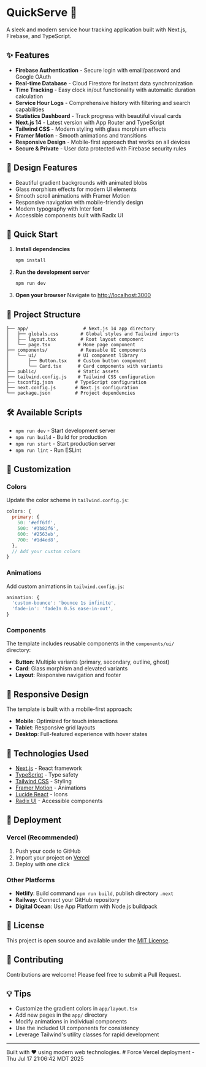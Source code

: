 # QuickServe 🚀

A sleek and modern service hour tracking application built with Next.js, Firebase, and TypeScript.

## ✨ Features

- **Firebase Authentication** - Secure login with email/password and Google OAuth
- **Real-time Database** - Cloud Firestore for instant data synchronization
- **Time Tracking** - Easy clock in/out functionality with automatic duration calculation
- **Service Hour Logs** - Comprehensive history with filtering and search capabilities
- **Statistics Dashboard** - Track progress with beautiful visual cards
- **Next.js 14** - Latest version with App Router and TypeScript
- **Tailwind CSS** - Modern styling with glass morphism effects
- **Framer Motion** - Smooth animations and transitions
- **Responsive Design** - Mobile-first approach that works on all devices
- **Secure & Private** - User data protected with Firebase security rules

## 🎨 Design Features

- Beautiful gradient backgrounds with animated blobs
- Glass morphism effects for modern UI elements
- Smooth scroll animations with Framer Motion
- Responsive navigation with mobile-friendly design
- Modern typography with Inter font
- Accessible components built with Radix UI

## 🚀 Quick Start

1. **Install dependencies**
   ```bash
   npm install
   ```

2. **Run the development server**
   ```bash
   npm run dev
   ```

3. **Open your browser**
   Navigate to [http://localhost:3000](http://localhost:3000)

## 📁 Project Structure

```
├── app/                    # Next.js 14 app directory
│   ├── globals.css        # Global styles and Tailwind imports
│   ├── layout.tsx         # Root layout component
│   └── page.tsx          # Home page component
├── components/            # Reusable UI components
│   └── ui/               # UI component library
│       ├── Button.tsx    # Custom button component
│       └── Card.tsx      # Card components with variants
├── public/               # Static assets
├── tailwind.config.js    # Tailwind CSS configuration
├── tsconfig.json        # TypeScript configuration
├── next.config.js       # Next.js configuration
└── package.json         # Project dependencies
```

## 🛠 Available Scripts

- `npm run dev` - Start development server
- `npm run build` - Build for production
- `npm run start` - Start production server
- `npm run lint` - Run ESLint

## 🎯 Customization

### Colors
Update the color scheme in `tailwind.config.js`:

```javascript
colors: {
  primary: {
    50: '#eff6ff',
    500: '#3b82f6',
    600: '#2563eb',
    700: '#1d4ed8',
  },
  // Add your custom colors
}
```

### Animations
Add custom animations in `tailwind.config.js`:

```javascript
animation: {
  'custom-bounce': 'bounce 1s infinite',
  'fade-in': 'fadeIn 0.5s ease-in-out',
}
```

### Components
The template includes reusable components in the `components/ui/` directory:

- **Button**: Multiple variants (primary, secondary, outline, ghost)
- **Card**: Glass morphism and elevated variants
- **Layout**: Responsive navigation and footer

## 📱 Responsive Design

The template is built with a mobile-first approach:

- **Mobile**: Optimized for touch interactions
- **Tablet**: Responsive grid layouts
- **Desktop**: Full-featured experience with hover states

## 🔧 Technologies Used

- [Next.js](https://nextjs.org/) - React framework
- [TypeScript](https://www.typescriptlang.org/) - Type safety
- [Tailwind CSS](https://tailwindcss.com/) - Styling
- [Framer Motion](https://www.framer.com/motion/) - Animations
- [Lucide React](https://lucide.dev/) - Icons
- [Radix UI](https://www.radix-ui.com/) - Accessible components

## 🚀 Deployment

### Vercel (Recommended)
1. Push your code to GitHub
2. Import your project on [Vercel](https://vercel.com)
3. Deploy with one click

### Other Platforms
- **Netlify**: Build command `npm run build`, publish directory `.next`
- **Railway**: Connect your GitHub repository
- **Digital Ocean**: Use App Platform with Node.js buildpack

## 📄 License

This project is open source and available under the [MIT License](LICENSE).

## 🤝 Contributing

Contributions are welcome! Please feel free to submit a Pull Request.

## 💡 Tips

- Customize the gradient colors in `app/layout.tsx`
- Add new pages in the `app/` directory
- Modify animations in individual components
- Use the included UI components for consistency
- Leverage Tailwind's utility classes for rapid development

---

Built with ❤️ using modern web technologies. # Force Vercel deployment - Thu Jul 17 21:06:42 MDT 2025

